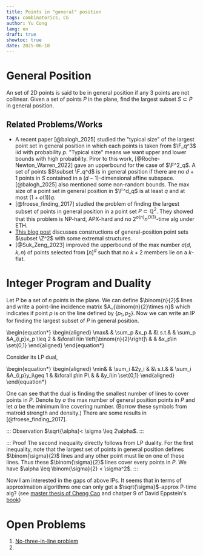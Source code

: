 ```yaml
---
title: Points in "general" position
tags: combinatorics, CG
author: Yu Cong
lang: en
draft: true
showtoc: true
date: 2025-06-18
---
```


# General Position

An set of 2D points is said to be in general position if any 3 points are not collinear. Given a set of points $P$ in the plane, find the largest subset $S\subset P$ in general position.

## Related Problems/Works

- A recent paper [@balogh_2025] studied the "typical size" of the largest point set in general position in which each points is taken from $\F_q^3$ iid with probability $p$. "Typical size" means we want upper and lower bounds with high probability. Piror to this work, [@Roche-Newton_Warren_2022] gave an upperbound for the case of $\F^2_q$.
A set of points $S\subset \F_q^d$ is in general position if there are no $d+1$ points in $S$ contained in a $(d-1)$-dimensional affine subspace. 
[@balogh_2025] also mentioned some non-random bounds. The max size of a point set in general position in $\F^d_q$ is at least $q$ and at most $(1+o(1))q$.
- [@froese_finding_2017] studied the problem of finding the largest subset of points in general position in a point set $P\subset \mathbb{Q}^2$. They showed that this problem is NP-hard, APX-hard and no $2^{o(n)}n^{O(1)}$-time alg under ETH.
- [This blog post](https://adamsheffer.wordpress.com/2018/05/31/points-in-general-position/) discusses constructions of general-position point sets $\subset \Z^2$ with some extremal structures.
- [@Suk_Zeng_2023] improved the upperbound of the max number $a(d,k,n)$ of points selected from $[n]^d$ such that no $k+2$ members lie on a $k$-flat.

# Integer Program and Duality

Let $P$ be a set of $n$ points in the plane.
We can define $\binom{n}{2}$ lines and write a point-line incidence matrix $A_{\binom{n}{2}\times n}$ which indicates if point $p$ is on the line defined by $\{p_1,p_2\}$.
Now we can write an IP for finding the largest subset of $P$ in general position.

\begin{equation*}
\begin{aligned}
\max&   &   \sum_p &x_p  &   &\\
s.t.&   &   \sum_p &A_{i,p}x_p \leq 2 & &\forall i\in \left[\binom{n}{2}\right]\\
    &   &   &x_p\in \set{0,1}
\end{aligned}
\end{equation*}

Consider its LP dual,

\begin{equation*}
\begin{aligned}
\min&   &   \sum_i &2y_i    &   &\\
s.t.&   &   \sum_i &A_{i,p}y_i\geq 1    &   &\forall p\in P\\
    &   &       &y_i\in \set{0,1}
\end{aligned}
\end{equation*}

One can see that the dual is finding the smallest number of lines to cover points in $P$. Denote by $\sigma$ the max number of general position points in $P$ and let $\alpha$ be the minimum line covering number. (Borrow these symbols from matroid strength and density.) There are some results in [@froese_finding_2017].

::: Observation
$\sqrt{\alpha}< \sigma \leq 2\alpha$.
:::

::: Proof
The second inequality directly follows from LP duality. 
For the first inequality, note that the largest set of points in general position defines $\binom{\sigma}{2}$ lines and any other point must lie on one of these lines. Thus these $\binom{\sigma}{2}$ lines cover every points in $P$. We have $\alpha \leq \binom{\sigma}{2} < \sigma^2$.
:::

Now I am interested in the gaps of above IPs. It seems that in terms of approximation algorithms one can only get a $\sqrt{\sigma}$-approx P-time alg? (see [master thesis of Cheng Cao](https://core.ac.uk/reader/147229038) and chatper 9 of David Eppstein's [book](https://ics.uci.edu/~eppstein/forbidden/))

# Open Problems

1. [No-three-in-line problem](https://en.wikipedia.org/wiki/No-three-in-line_problem)
2. 